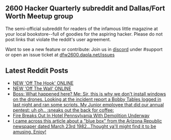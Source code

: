 ## 2600 Hacker Quarterly subreddit and Dallas/Fort Worth Meetup group
The semi-official subreddit for readers of the infamous little magazine at your local bookstore--full of goodies for the aspiring hacker. Please do not post links that violate the reddit's user agreement.

Want to see a new feature or contribute: 
Join us in [discord](https://dfw2600.dapla.net/chat) under #support or open an issue ticket at [dfw2600.dapla.net/issues](https://dfw2600.dapla.net/issues)

## Latest Reddit Posts
<!-- BLOG-POST-LIST:START -->
- [NEW 'Off The Hook' ONLINE](https://2600.com/hook/16-02-2022)
- [NEW 'Off The Wall' ONLINE](https://2600.com/wall/15-02-2022)
- [Boss: What happened here? Me: Sir, this is why we don't install windows on the drones. Looking at the incident report a Bobby Tables logged in last night and ran some scripts. My Junior employee that did our annual pentest: uh oh.. :sneaks out the back for coffee:](https://www.reddit.com/r/2600/comments/sn8mh8/boss_what_happened_here_me_sir_this_is_why_we/)
- [Fire Breaks Out In Hotel Pennsylvania With Demolition Underway](https://www.reddit.com/r/2600/comments/sn3a8l/fire_breaks_out_in_hotel_pennsylvania_with/)
- [I came across this article about a "blue box" from the Arizona Republic newspaper dated March 23rd 1982...Thought ya'll might find it to be amusing. Enjoy!](https://www.reddit.com/r/2600/comments/sn11m7/i_came_across_this_article_about_a_blue_box_from/)
<!-- BLOG-POST-LIST:END -->

